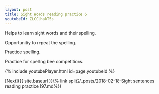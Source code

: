 ```yaml
---
layout: post
title: Sight Words reading practice 6
youtubeId: ZLCCUhakT5s
---
```

 
 
Helps to learn sight words and their spelling.

Opportunitiy to repeat the spelling. 

Practice spelling. 
 
Practice for spelling bee competitions. 
 
{% include youtubePlayer.html id=page.youtubeId %}
 
 

[Next]({{ site.baseurl }}{% link  split2/_posts/2018-02-18-Sight sentences reading practice 197.md%})
 
